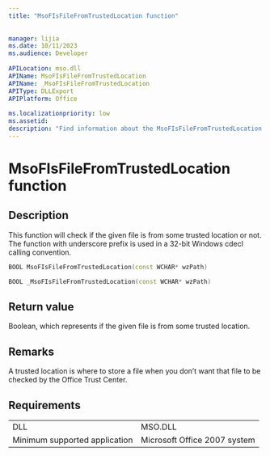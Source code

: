 ```yaml
---
title: "MsoFIsFileFromTrustedLocation function"
 
 
manager: lijia
ms.date: 10/11/2023
ms.audience: Developer
 
APILocation: mso.dll
APIName: MsoFIsFileFromTrustedLocation
APIName: _MsoFIsFileFromTrustedLocation
APIType: DLLExport
APIPlatform: Office
 
ms.localizationpriority: low
ms.assetid: 
description: "Find information about the MsoFIsFileFromTrustedLocation funciton."
---
```


# MsoFIsFileFromTrustedLocation function

## Description

This function will check if the given file is from some trusted location or not. The function with underscore prefix is used in a 32-bit Windows cdecl calling convention.

```CPP
BOOL MsoFIsFileFromTrustedLocation(const WCHAR* wzPath) 

```

```CPP
BOOL _MsoFIsFileFromTrustedLocation(const WCHAR* wzPath) 

```

## Return value

Boolean, which represents if the given file is from some trusted location.

## Remarks

A trusted location is where to store a file when you don’t want that file to be checked by the Office Trust Center.

## Requirements

|  |  |
|---------------------------------|--------------------------------|
|DLL                              |MSO.DLL                         |
|Minimum supported application    |Microsoft Office 2007 system    |
